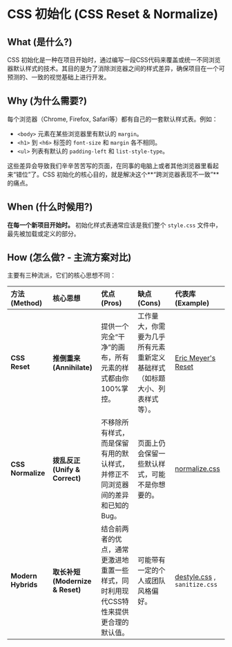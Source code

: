 # CSS 初始化 (CSS Reset & Normalize)

## What (是什么?)

CSS 初始化是一种在项目开始时，通过编写一段CSS代码来覆盖或统一不同浏览器默认样式的技术。其目的是为了消除浏览器之间的样式差异，确保项目在一个可预测的、一致的视觉基础上进行开发。

## Why (为什么需要?)

每个浏览器（Chrome, Firefox, Safari等）都有自己的一套默认样式表。例如：
* `<body>` 元素在某些浏览器里有默认的 `margin`。
* `<h1>` 到 `<h6>` 标签的 `font-size` 和 `margin` 各不相同。
* `<ul>` 列表有默认的 `padding-left` 和 `list-style-type`。

这些差异会导致我们辛辛苦苦写的页面，在同事的电脑上或者其他浏览器里看起来“错位”了。CSS 初始化的核心目的，就是解决这个**“跨浏览器表现不一致”**的痛点。

## When (什么时候用?)

**在每一个新项目开始时。** 初始化样式表通常应该是我们整个 `style.css` 文件中，最先被加载或定义的部分。

## How (怎么做? - 主流方案对比)

主要有三种流派，它们的核心思想不同：

| 方法 (Method) | 核心思想 | 优点 (Pros) | 缺点 (Cons) | 代表库 (Example) |
| :--- | :--- | :--- | :--- | :--- |
| **CSS Reset** | **推倒重来 (Annihilate)** | 提供一个完全“干净”的画布，所有元素的样式都由你100%掌控。 | 工作量大，你需要为几乎所有元素重新定义基础样式（如标题大小、列表样式等）。 | [Eric Meyer's Reset](https://meyerweb.com/eric/tools/css/reset/) |
| **CSS Normalize** | **拨乱反正 (Unify & Correct)** | 不移除所有样式，而是保留有用的默认样式，并修正不同浏览器间的差异和已知的Bug。 | 页面上仍会保留一些默认样式，可能不是你想要的。 | [normalize.css](https://necolas.github.io/normalize.css/) |
| **Modern Hybrids** | **取长补短 (Modernize & Reset)** | 结合前两者的优点，通常更激进地重置一些样式，同时利用现代CSS特性来提供更合理的默认值。 | 可能带有一定的个人或团队风格偏好。 | [destyle.css](https://classic.yarnpkg.com/en/package/destyle.css) , `sanitize.css` |
